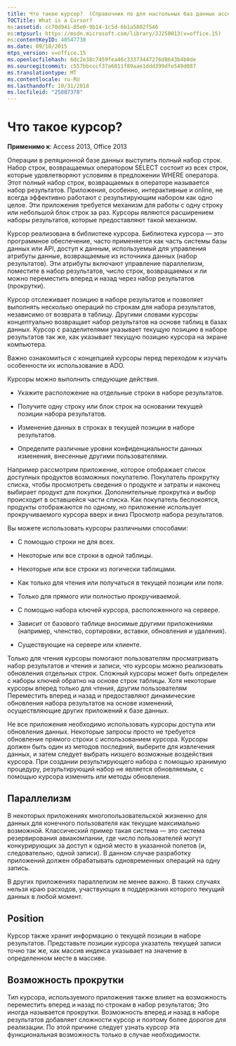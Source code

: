 ```yaml
---
title: Что такое курсор?  (Справочник по для настольных баз данных access)
TOCTitle: What is a Cursor?
ms:assetid: cc70d941-05e0-9b14-1c5d-6b1a5802f546
ms:mtpsurl: https://msdn.microsoft.com/library/JJ250013(v=office.15)
ms:contentKeyID: 48547738
ms.date: 09/18/2015
mtps_version: v=office.15
ms.openlocfilehash: 6dc2e38c7459fea46c33373447276d8643b4b0de
ms.sourcegitcommit: c557bbcccf37a6011f89aae1ddd399dfe549d087
ms.translationtype: MT
ms.contentlocale: ru-RU
ms.lasthandoff: 10/31/2018
ms.locfileid: "25887378"
---
```

# <a name="what-is-a-cursor"></a>Что такое курсор?


**Применимо к**: Access 2013, Office 2013

Операции в реляционной базе данных выступить полный набор строк. Набор строк, возвращаемых оператором SELECT состоит из всех строк, которые удовлетворяют условиям в предложении WHERE оператора. Этот полный набор строк, возвращаемых в операторе называется набор результатов. Приложения, особенно, интерактивные и online, не всегда эффективно работают с результирующим набором как одно целое. Эти приложения требуется механизм для работы с одну строку или небольшой блок строк за раз. Курсоры являются расширением наборы результатов, которые предоставляют такой механизм.

Курсор реализована в библиотеке курсора. Библиотека курсора — это программное обеспечение, часто применяется как часть системы базы данных или API, доступ к данным, используемый для управления атрибуты данные, возвращаемые из источника данных (набор результатов). Эти атрибуты включают управление параллелизм, поместите в набор результатов, число строк, возвращаемых и ли можно переместить вперед и назад через набор результатов (прокрутки).

Курсор отслеживает позицию в наборе результатов и позволяет выполнять несколько операций по строкам для набора результатов, независимо от возврата в таблицу. Другими словами курсоры концептуально возвращает набор результатов на основе таблиц в базах данных. Курсор с разделителями указывает текущую позицию в наборе результатов так же, как указывает текущую позицию курсора на экране компьютера.

Важно ознакомиться с концепцией курсоры перед переходом к изучать особенности их использование в ADO.

Курсоры можно выполнить следующие действия.

  - Укажите расположение на отдельные строки в наборе результатов.

  - Получите одну строку или блок строк на основании текущей позиции набора результатов.

  - Изменение данных в строках в текущей позиции в наборе результатов.

  - Определите различные уровни конфиденциальности данных изменения, внесенные другими пользователями.

Например рассмотрим приложение, которое отображает список доступных продуктов возможных покупателю. Покупатель прокрутку списка, чтобы просмотреть сведения о продукте и затраты и наконец выбирает продукт для покупки. Дополнительные прокрутка и выбор происходит в оставшейся части списка. Как покупатель беспокоятся, продукты отображаются по одному, но приложение использует прокручиваемого курсора вверх и вниз Просмотр набора результатов.

Вы можете использовать курсоры различными способами:

  - С помощью строки не для всех.

  - Некоторые или все строки в одной таблицы.

  - Некоторые или все строки из логически таблицами.

  - Как только для чтения или получаться в текущей позиции или поля.

  - Только для прямого или полностью прокручиваемой.

  - С помощью набора ключей курсора, расположенного на сервере.

  - Зависит от базового таблице вносимые другими приложениями (например, членство, сортировки, вставки, обновления и удаления).

  - Существующие на сервере или клиенте.

Только для чтения курсоры помогают пользователям просматривать набор результатов и чтения и записи, что курсоры можно реализовать обновления отдельных строк. Сложный курсоры может быть определен с наборы ключей обратно на основе строк таблицы. Хотя некоторые курсоры вперед только для чтения, другим пользователям Переместить вперед и назад и предоставляют динамические обновления набора результатов на основе изменений, осуществляющие других приложений к базе данных.

Не все приложения необходимо использовать курсоры доступа или обновления данных. Некоторые запросы просто не требуется обновление прямого строки с использованием курсора. Курсоры должен быть один из методов последний, выберите для извлечения данных, и затем следует выбрать низшего возможные воздействия курсора. При создании результирующего набора с помощью хранимую процедуру, результирующий набор не является обновляемым, с помощью курсора изменить или методы обновления.

## <a name="concurrency"></a>Параллелизм

В некоторых приложениях многопользовательской жизненно для данных для конечного пользователя как текущие максимально возможной. Классический пример такая система — это система резервирования авиакомпании, где число пользователей могут конкурирующих за доступ к одной место в указанной полетов (и, следовательно, одной записи). В данном случае разработку приложений должен обрабатывать одновременных операций на одну запись.

В других приложениях параллелизм не менее важно. В таких случаях нельзя краю расходов, участвующих в поддержания которого текущий данных в любой момент.

## <a name="position"></a>Position

Курсор также хранит информацию о текущей позиции в наборе результатов. Представьте позиции курсора указатель текущей записи точно так же, как массив индекса указывает на значение в определенном месте в массиве.

## <a name="scrollability"></a>Возможность прокрутки

Тип курсора, используемого приложения также влияет на возможность переместить вперед и назад по строкам в набор результатов; Это иногда называется прокрутки. Возможность вперед *и* назад в наборе результатов добавляет сложности курсор и поэтому более дорогое для реализации. По этой причине следует узнать курсор эта функциональная возможность только в случае необходимости.

